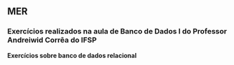 
<h2> MER </h2>
<h3>Exercícios realizados na aula de Banco de Dados I do Professor Andreiwid Corrêa do IFSP</h3>


<b>Exercícios sobre banco de dados relacional</b>
